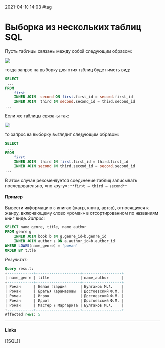2021-04-10 14:03
#tag
# Выборка из нескольких таблиц SQL
[](https://stepik.org/lesson/308886/step/5?unit=291012)
Пусть таблицы связаны между собой следующим образом:

![](https://ucarecdn.com/ce01d392-5623-4e6c-aa60-2f58246a2b7f/)

тогда запрос на выборку для этих таблиц будет иметь вид:

```sql
SELECT
 ...
FROM
    first 
	INNER JOIN  second ON first.first_id = second.first_id
    INNER JOIN  third ON second.second_id = third.second_id
...
```

Если же таблицы связаны так:

![](https://ucarecdn.com/5da25bff-06fd-42f7-a32e-3fc65ca67954/)

то запрос на выборку выглядит следующим образом:

```sql
SELECT
 ...
FROM
    first 
	INNER JOIN  third ON first.first_id = third.first_id
    INNER JOIN second ON third.second_id = second.second_id 
...
```

В этом случае рекомендуется соединение таблиц записывать последовательно, «по кругу»: `**first → third → second**`
#### Пример
Вывести информацию о книгах (жанр, книга, автор), относящихся к жанру, включающему слово «роман» в отсортированном по названиям книг виде.
_Запрос:_
```sql
SELECT name_genre, title, name_author
FROM genre g 
    INNER JOIN book b ON g.genre_id=b.genre_id
    INNER JOIN author a ON a.author_id=b.author_id
WHERE LOWER(name_genre) = 'роман'
ORDER BY title
```
_Результат:_
```sql
Query result:
+------------+--------------------+------------------+
| name_genre | title              | name_author      |
+------------+--------------------+------------------+
| Роман      | Белая гвардия      | Булгаков М.А.    |
| Роман      | Братья Карамазовы  | Достоевский Ф.М. |
| Роман      | Игрок              | Достоевский Ф.М. |
| Роман      | Идиот              | Достоевский Ф.М. |
| Роман      | Мастер и Маргарита | Булгаков М.А.    |
+------------+--------------------+------------------+
Affected rows: 5
```
_____________
#### Links
[[SQL]]